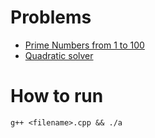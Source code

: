 # Problems

- [Prime Numbers from 1 to 100](./prime_1_100.cpp)
- [Quadratic solver](./qudratic_solver.cpp)

# How to run
```shell
g++ <filename>.cpp && ./a
```
